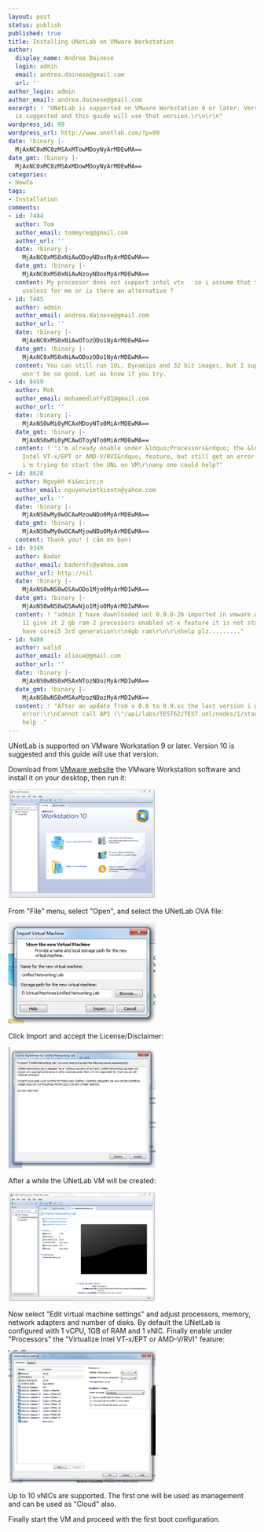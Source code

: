 ```yaml
---
layout: post
status: publish
published: true
title: Installing UNetLab on VMware Workstation
author:
  display_name: Andrea Dainese
  login: admin
  email: andrea.dainese@gmail.com
  url: ''
author_login: admin
author_email: andrea.dainese@gmail.com
excerpt: ! "UNetLab is supported on VMware Workstation 9 or later. Version 10
  is suggested and this guide will use that version.\r\n\r\n"
wordpress_id: 99
wordpress_url: http://www.unetlab.com/?p=99
date: !binary |-
  MjAxNC0xMC0zMSAxMTowMDoyNyArMDEwMA==
date_gmt: !binary |-
  MjAxNC0xMC0zMSAxMDowMDoyNyArMDEwMA==
categories:
- HowTo
tags:
- Installation
comments:
- id: 7484
  author: Tom
  author_email: tommyreq@gmail.com
  author_url: ''
  date: !binary |-
    MjAxNC0xMS0xNiAwODoyNDoxMyArMDEwMA==
  date_gmt: !binary |-
    MjAxNC0xMS0xNiAwNzoyNDoxMyArMDEwMA==
  content: My processor does not support intel vtx   so i assume that this tool is
    useless for me or is there an alternative ?
- id: 7485
  author: admin
  author_email: andrea.dainese@gmail.com
  author_url: ''
  date: !binary |-
    MjAxNC0xMS0xNiAwOTozODo1NyArMDEwMA==
  date_gmt: !binary |-
    MjAxNC0xMS0xNiAwODozODo1NyArMDEwMA==
  content: You can still run IOL, Dynamips and 32 bit images, but I suppose performance
    won't be so good. Let us know if you try.
- id: 8459
  author: Moh
  author_email: mohamedlotfy81@gmail.com
  author_url: ''
  date: !binary |-
    MjAxNS0wMi0yMCAxMDoyNTo0MiArMDEwMA==
  date_gmt: !binary |-
    MjAxNS0wMi0yMCAwOToyNTo0MiArMDEwMA==
  content: ! "i'm already enable under &ldquo;Processors&rdquo; the &ldquo;Virtualize
    Intel VT-x/EPT or AMD-V/RVI&rdquo; feature, but still get an error while
    i'm trying to start the UNL on VM\r\nany one could help?"
- id: 8628
  author: Nguyễn Ki&ecirc;n
  author_email: nguyenvietkientn@yahoo.com
  author_url: ''
  date: !binary |-
    MjAxNS0wMy0wOCAwMzowNDo0MyArMDEwMA==
  date_gmt: !binary |-
    MjAxNS0wMy0wOCAwMjowNDo0MyArMDEwMA==
  content: Thank you! ( cảm ơn bạn)
- id: 9349
  author: Badar
  author_email: badernfc@yahoo.com
  author_url: http://nil
  date: !binary |-
    MjAxNS0wNS0wOSAwODo1Mjo0MyArMDIwMA==
  date_gmt: !binary |-
    MjAxNS0wNS0wOSAwNjo1Mjo0MyArMDIwMA==
  content: ! "admin I have downloaded unl 0.9.0-26 imported in vmware workstation
    11 give it 2 gb ram 2 processors enabled vt-x feature it is not starting\r\nI
    have corei5 3rd generation\r\n4gb ram\r\n\r\nhelp plz........."
- id: 9408
  author: walid
  author_email: alioua@gmail.com
  author_url: ''
  date: !binary |-
    MjAxNS0wNS0xMSAxNTozNDozMyArMDIwMA==
  date_gmt: !binary |-
    MjAxNS0wNS0xMSAxMzozNDozMyArMDIwMA==
  content: ! "After an update from v 0.8 to 0.9.xx the last version i got the followin
    error:\r\nCannot call API (\"/api/labs/TEST62/TEST.unl/nodes/1/start\").\r\n\r\nPlease
    help ."
---
```


UNetLab is supported on VMware Workstation 9 or later. Version 10 is suggested and this guide will use that version.

<a id="more"></a><a id="more-99"></a>

Download from <a title="VMware Workstation" href="http://www.vmware.com/it/products/workstation/">VMware website</a> the VMware Workstation software and install it on your desktop, then run it:

<a href="/images/posts/2014/10/Install-Workstation-1.png"><img class="aligncenter wp-image-101" src="/images/posts/2014/10/Install-Workstation-1.png" alt="Install UNetLab on VMware Workstation #1" width="300" height="223" /></a>

 

From "File" menu, select "Open", and select the UNetLab OVA file:

<a href="/images/posts/2014/10/Install-Workstation-2.png"><img class="aligncenter wp-image-103" src="/images/posts/2014/10/Install-Workstation-2.png" alt="Install Workstation 2" width="300" height="206" /></a>

Click Import and accept the License/Disclaimer:

<a href="/images/posts/2014/10/Install-Workstation-3.png"><img class="aligncenter wp-image-104" src="/images/posts/2014/10/Install-Workstation-3.png" alt="Install Workstation 3" width="300" height="246" /></a>

After a while the UNetLab VM will be created:

<a href="/images/posts/2014/10/Install-Workstation-4.png"><img class="aligncenter wp-image-105" src="/images/posts/2014/10/Install-Workstation-4.png" alt="Install UNetLab on VMware Workstation #4" width="300" height="223" /></a>

Now select "Edit virtual machine settings" and adjust processors, memory, network adapters and number of disks. By default the UNetLab is configured with 1 vCPU, 1GB of RAM and 1 vNIC. Finally enable under "Processors" the "Virtualize Intel VT-x/EPT or AMD-V/RVI" feature:

<a href="/images/posts/2014/10/Install-Workstation-5.png"><img class="aligncenter wp-image-106" src="/images/posts/2014/10/Install-Workstation-5.png" alt="Install Workstation 5" width="300" height="270" /></a>

 

Up to 10 vNICs are supported. The first one will be used as management and can be used as "Cloud" also.

Finally start the VM and proceed with the first boot configuration.
